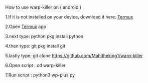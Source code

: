How to use warp-killer on ( android )


1.If it is not installed on your device, download it here. [Termux](https://play.google.com/store/apps/details?id=com.termux&hl=en_GB)


2.Open [Termux](https://play.google.com/store/apps/details?id=com.termux&hl=en_GB) app


3.next type: python pkg install python

 
4.then type: git pkg install git 


5.lastly type: git clone https://github.com/Mahitheking1/warp-killer


6.Open script : cd warp-killer


7.Run script : python3 wp-plus.py

